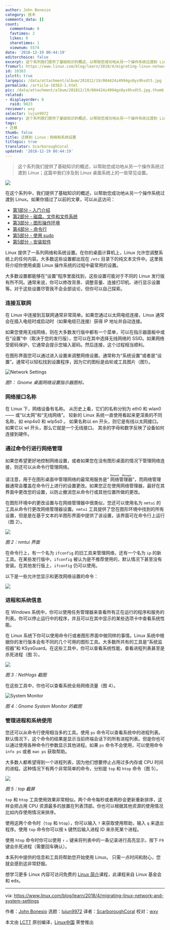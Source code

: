 ```yaml
---
author: John Bonesio
category: 技术
comments_data: []
count:
  commentnum: 0
  favtimes: 2
  likes: 0
  sharetimes: 1
  viewnum: 5574
date: '2018-12-19 00:44:19'
editorchoice: false
excerpt: 这个系列我们提供了基础知识的概述，以帮助您成功地从另一个操作系统过渡到 Linux；这篇中我们涉及到 Linux 桌面系统上的一些常见设置。
fromurl: https://www.linux.com/blog/learn/2018/4/migrating-linux-network-and-system-settings
id: 10363
islctt: true
largepic: /data/attachment/album/201812/19/004424z4994gs0ys9hsdt5.jpg
permalink: /article-10363-1.html
pic: /data/attachment/album/201812/19/004424z4994gs0ys9hsdt5.jpg.thumb.jpg
related:
- displayorder: 0
  raid: 9823
reviewer: wxy
selector: lujun9972
summary: 这个系列我们提供了基础知识的概述，以帮助您成功地从另一个操作系统过渡到 Linux；这篇中我们涉及到 Linux 桌面系统上的一些常见设置。
tags:
- 迁移
thumb: false
title: 迁移到 Linux：网络和系统设置
titlepic: true
translator: ScarboroughCoral
updated: '2018-12-19 00:44:19'
---
```



> 
> 这个系列我们提供了基础知识的概述，以帮助您成功地从另一个操作系统过渡到 Linux；这篇中我们涉及到 Linux 桌面系统上的一些常见设置。
> 
> 
> 


![](/data/attachment/album/201812/19/004424z4994gs0ys9hsdt5.jpg)


在这个系列中，我们提供了基础知识的概述，以帮助您成功地从另一个操作系统过渡到 Linux。如果你错过了以前的文章，可以从这访问：


* [第1部分 - 入门介绍](/article-9212-1.html)
* [第2部分 - 磁盘、文件和文件系统](/article-9213-1.html)
* [第3部分 - 图形操作环境](/article-9293-1.html)
* [第4部分 - 命令行](/article-9565-1.html)
* [第5部分 - 使用 sudo](/article-9819-1.html)
* [第5部分 - 安装软件](/article-9823-1.html)


Linux 提供了一系列网络和系统设置。在你的桌面计算机上，Linux 允许您调整系统上的任何内容。大多数这些设置都出现在 `/etc` 目录下的纯文本文件中。这里我将介绍你使用桌面 Linux 操作系统的过程中最常用的设置。


大多数设置都能够在“设置”程序里面找到，这些设置可能对于不同的 Linux 发行版有所不同。通常来说，你可以修改背景、调整音量、连接打印机、进行显示设置等。对于这些设置尽管我不会全部谈论，但你可以自己探索。


### 连接互联网


在 Linux 中连接到互联网通常非常简单。如果您通过以太网电缆连接，Linux 通常会在插入电缆时或启动时（如果电缆已连接）获得 IP 地址并自动连接。


如果您使用无线网络，则在大多数发行版中都有一个菜单，可以在指示器面板中或在“设置”中（取决于您的发行版），您可以在其中选择无线网络的 SSID。如果网络受密码保护，它通常会提示您输入密码。然后连接，这个过程相当顺利。


在图形界面您可以通过进入设置来调整网络设置。通常称为“系统设置”或者是“设置”。通常可以轻松找到设置程序，因为它的图标是齿轮或工具图片（图1）。


![Network Settings](/data/attachment/album/201812/19/004439sjhslgghjbsqmmgh.png "Network Settings")


*图1： Gnome 桌面网络设置指示器图标。*


### 网络接口名称


在 Linux 下，网络设备有名称。 从历史上看，它们的名称分别为 eth0 和 wlan0 —— 或“以太网”和“无线网络”。 较新的 Linux 系统一直使用看起来更深奥的不同名称，如 enp4s0 和 wlp5s0 。 如果名称以 en 开头，则它是有线以太网接口。 如果它以 wl 开头，那么它就是一个无线接口。 其余的字母和数字反映了设备如何连接到硬件。


### 通过命令行进行网络管理


如果您希望更好地控制网络设置，或者如果您在没有图形桌面的情况下管理网络连接，则还可以从命令行管理网络。


请注意，用于在图形桌面中管理网络的最常用服务是“<ruby> 网络管理器 <rt>  Network Manager </rt></ruby>”，而网络管理器通常会覆盖在命令行上进行的设置更改。如果您正在使用网络管理器，最好在其界面中更改您的设置，以防止撤消您从命令行或其他位置所做的更改。


在图形环境中的更改设置与在网络管理器中很类似，您还可以使用名为 `nmtui` 的工具从命令行更改网络管理器设置。`nmtui` 工具提供了您在图形环境中找到的所有设置，但是是在基于文本的半图形界面中提供了该设置，该界面可在命令行上运行（图 2）。


![](/data/attachment/album/201812/19/004450npt0wwbewu68jabp.png)


*图 2：nmtui 界面*


在命令行上，有一个名为 `ifconfig` 的旧工具来管理网络，还有一个名为 `ip` 的新工具。在某些发行版中，`ifconfig` 被认为是不推荐使用的，默认情况下甚至没有安装。在其他发行版上，`ifconfig` 仍可以使用。


以下是一些允许您显示和更改网络设置的命令：


![](/data/attachment/album/201812/19/004453dvt96lvydz69vvhz.png)


### 进程和系统信息


在 Windows 系统中，你可以使用任务管理器来查看所有正在运行的程序和服务的列表。你可以停止运行中的程序，并且可以在其中显示的某些选项卡中查看系统性能。


在 Linux 系统下你可以使用命令行或者图形界面中做同样的事情。Linux 系统中根据你的发行版本会有不同的几个可用的图形工具。大多数所共有的工具是“系统监视器”和 KSysGuard。在这些工具中，你可以查看系统性能，查看进程列表甚至是杀死进程（图 3）。


![](/data/attachment/album/201812/19/004501fgw7zz5q2tq222up.png)


*图 3：NetHogs 截图*


在这些工具中，你也可以查看系统全局网络流量（图 4）。


![System Monitor](/data/attachment/album/201812/19/004509qe9ee1bepoppepwa.png "System Monitor")


*图 4：Gnome System Monitor 的截图*


### 管理进程和系统使用


您还可以从命令行使用相当多的工具。使用 `ps` 命令可以查看系统中的进程列表。默认情况下，这个命令的结果是显示当前终端会话下的所有进程列表。但是你也可以通过使用各种命令行参数显示其他进程。如果 `ps` 命令不会使用，可以使用命令 `info ps` 或者 `man ps` 获取帮助。


大多数人都希望得到一个进程列表，因为他们想要停止占用过多内存或 CPU 时间的进程。这种情况下有两个非常简单的命令，分别是 `top` 和 `htop` 命令（图 5）。


![](/data/attachment/album/201812/19/004522sxdndcmt1tndxxsc.png)


*图 5：top 截屏*


`top` 和 `htop` 工具使用效果非常相似。两个命令每秒或者两秒会更新重新排序，这样会把占用 CPU 资源最多的放置在列表顶部。你也可以根据其他资源的使用情况比如内存使用情况来排序。


使用这两个命令时（`top` 和 `htop`），你可以输入 `?` 来获取使用帮助，输入 `q` 来退出程序。使用 `top` 命令你可以按 `k` 键然后输入进程 ID 来杀死某个进程。


使用 `htop` 命令时你可以使用 `↑` `↓` 键来将列表中的一条记录进行高亮显示，按下 `F9` 键会杀死进程（需要回车确认）。


本系列中提供的信息和工具将帮助您开始使用 Linux。 只需一点时间和耐心，您就会感到这非常舒服。


想学习更多 Linux 内容可访问免费的 [Linux 简介](https://training.linuxfoundation.org/linux-courses/system-administration-training/introduction-to-linux)课程，此课程来自 Linux 基金会和 edx。




---


via: <https://www.linux.com/blog/learn/2018/4/migrating-linux-network-and-system-settings>


作者：[John Bonesio](https://www.linux.com/users/johnbonesio) 选题：[lujun9972](https://github.com/lujun9972) 译者：[ScarboroughCoral](https://github.com/ScarboroughCoral) 校对：[wxy](https://github.com/wxy)


本文由 [LCTT](https://github.com/LCTT/TranslateProject) 原创编译，[Linux中国](https://linux.cn/) 荣誉推出